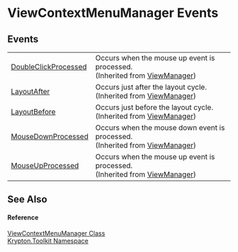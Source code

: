 # ViewContextMenuManager Events




## Events
<table>
<tr>
<td><a href="cfd92cc9-051c-32f3-f0c0-a8dca28c112e.md">DoubleClickProcessed</a></td>
<td>Occurs when the mouse up event is processed.<br />(Inherited from <a href="3760acae-8ec5-3ca7-2132-35bf556b0fbb.md">ViewManager</a>)</td></tr>
<tr>
<td><a href="6c8ef73c-dd17-48db-2411-ae95aa574e5b.md">LayoutAfter</a></td>
<td>Occurs just after the layout cycle.<br />(Inherited from <a href="3760acae-8ec5-3ca7-2132-35bf556b0fbb.md">ViewManager</a>)</td></tr>
<tr>
<td><a href="f24a8a87-c262-5fc0-37c7-b5e3d02276cb.md">LayoutBefore</a></td>
<td>Occurs just before the layout cycle.<br />(Inherited from <a href="3760acae-8ec5-3ca7-2132-35bf556b0fbb.md">ViewManager</a>)</td></tr>
<tr>
<td><a href="2f67e5ab-e623-0115-1f21-3dd3d609436c.md">MouseDownProcessed</a></td>
<td>Occurs when the mouse down event is processed.<br />(Inherited from <a href="3760acae-8ec5-3ca7-2132-35bf556b0fbb.md">ViewManager</a>)</td></tr>
<tr>
<td><a href="6c772c72-72d5-bccd-836c-73dad2243c91.md">MouseUpProcessed</a></td>
<td>Occurs when the mouse up event is processed.<br />(Inherited from <a href="3760acae-8ec5-3ca7-2132-35bf556b0fbb.md">ViewManager</a>)</td></tr>
</table>

## See Also


#### Reference
<a href="04ad35b6-5d79-48fb-414d-d8681a419645.md">ViewContextMenuManager Class</a>  
<a href="79d2eac2-21f4-54ff-7552-b20c33c30600.md">Krypton.Toolkit Namespace</a>  
